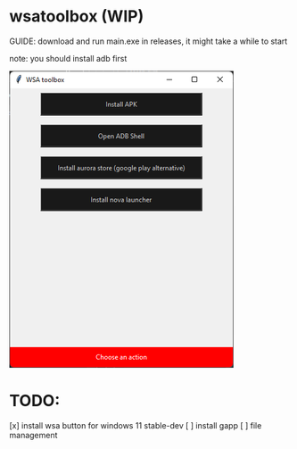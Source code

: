 ﻿# wsatoolbox (WIP)

GUIDE: download and run main.exe in releases, it might take a while to start

note: you should install adb first

![demo](images/scr.png)

# TODO:

[x] install wsa button for windows 11 stable-dev
[ ] install gapp
[ ] file management
